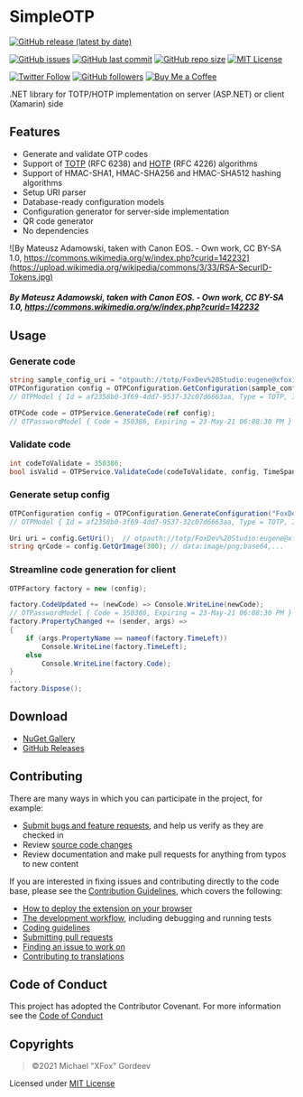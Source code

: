 # SimpleOTP
[![GitHub release (latest by date)](https://img.shields.io/github/v/release/xfox111/SimpleOTP)](https://github.com/xfox111/SimpleOTP/releases/latest)

[![GitHub issues](https://img.shields.io/github/issues/xfox111/SimpleOTP)](https://github.com/xfox111/SimpleOTP/issues)
[![GitHub last commit](https://img.shields.io/github/last-commit/xfox111/SimpleOTP)](https://github.com/xfox111/SimpleOTP/commits/master)
[![GitHub repo size](https://img.shields.io/github/repo-size/xfox111/SimpleOTP?label=repo%20size)](https://github.com/xfox111/SimpleOTP)
[![MIT License](https://img.shields.io/github/license/xfox111/SimpleOTP)](https://opensource.org/licenses/MIT)

[![Twitter Follow](https://img.shields.io/twitter/follow/xfox111?style=social)](https://twitter.com/xfox111)
[![GitHub followers](https://img.shields.io/github/followers/xfox111?label=Follow%20@xfox111&style=social)](https://github.com/xfox111)
[![Buy Me a Coffee](https://img.shields.io/badge/Buy%20Me%20a%20Coffee-%40xfox111-orange)](https://buymeacoffee.com/xfox111)

.NET library for TOTP/HOTP implementation on server (ASP.NET) or client (Xamarin) side

## Features
- Generate and validate OTP codes
- Support of [TOTP](https://en.wikipedia.org/wiki/Time-based_One-time_password) (RFC 6238) and [HOTP](https://en.wikipedia.org/wiki/HMAC-based_one-time_password) (RFC 4226) algorithms
- Support of HMAC-SHA1, HMAC-SHA256 and HMAC-SHA512 hashing algorithms
- Setup URI parser
- Database-ready configuration models
- Configuration generator for server-side implementation
- QR code generator
- No dependencies

![By Mateusz Adamowski, taken with Canon EOS. - Own work, CC BY-SA 1.0, https://commons.wikimedia.org/w/index.php?curid=142232](https://upload.wikimedia.org/wikipedia/commons/3/33/RSA-SecurID-Tokens.jpg)
##### By Mateusz Adamowski, taken with Canon EOS. - Own work, CC BY-SA 1.0, https://commons.wikimedia.org/w/index.php?curid=142232

## Usage
### Generate code
```csharp
string sample_config_uri = "otpauth://totp/FoxDev%20Studio:eugene@xfox111.net?secret=ESQVTYRM2CWZC3NX24GRRWIAUUWVHWQH&issuer=FoxDev%20Studio";
OTPConfiguration config = OTPConfiguration.GetConfiguration(sample_config_uri);
// OTPModel { Id = af2358b0-3f69-4dd7-9537-32c07d6663aa, Type = TOTP, IssuerLabel = FoxDev Studio, AccountName = eugene@xfox111.net, Secret = ESQVTYRM2CWZC3NX24GRRWIAUUWVHWQH, Issuer = FoxDev Studio, Algorithm = SHA1, Digits = 6, Counter = 0, Period = 00:00:30 }

OTPCode code = OTPService.GenerateCode(ref config);
// OTPasswordModel { Code = 350386, Expiring = 23-May-21 06:08:30 PM }
```

### Validate code
```csharp
int codeToValidate = 350386;
bool isValid = OTPService.ValidateCode(codeToValidate, config, TimeSpan.FromSeconds(30)); // True
```

### Generate setup config
```csharp
OTPConfiguration config = OTPConfiguration.GenerateConfiguration("FoxDev Studio", "eugene@xfox111.net");
// OTPModel { Id = af2358b0-3f69-4dd7-9537-32c07d6663aa, Type = TOTP, IssuerLabel = FoxDev Studio, AccountName = eugene@xfox111.net, Secret = ESQVTYRM2CWZC3NX24GRRWIAUUWVHWQH, Issuer = FoxDev Studio, Algorithm = SHA1, Digits = 6, Counter = 0, Period = 00:00:30 }

Uri uri = config.GetUri();	// otpauth://totp/FoxDev%20Studio:eugene@xfox111.net?secret=ESQVTYRM2CWZC3NX24GRRWIAUUWVHWQH&issuer=FoxDev%20Studio
string qrCode = config.GetQrImage(300); // data:image/png;base64,...
```

### Streamline code generation for client
```csharp
OTPFactory factory = new (config);

factory.CodeUpdated += (newCode) => Console.WriteLine(newCode);
// OTPasswordModel { Code = 350386, Expiring = 23-May-21 06:08:30 PM }
factory.PropertyChanged += (sender, args) =>
{
	if (args.PropertyName == nameof(factory.TimeLeft))
		Console.WriteLine(factory.TimeLeft);
	else
		Console.WriteLine(factory.Code);
}
...
factory.Dispose();

```

## Download
- [NuGet Gallery](https://www.nuget.org/packages/SimpleOTP)
- [GitHub Releases](https://github.com/xfox111/SimpleOTP/releases/latest)

## Contributing
There are many ways in which you can participate in the project, for example:
- [Submit bugs and feature requests](https://github.com/xfox111/SimpleOTP/issues), and help us verify as they are checked in
- Review [source code changes](https://github.com/xfox111/SimpleOTP/pulls)
- Review documentation and make pull requests for anything from typos to new content

If you are interested in fixing issues and contributing directly to the code base, please see the [Contribution Guidelines](https://github.com/XFox111/SimpleOTP/blob/master/CONTRIBUTING.md), which covers the following:
- [How to deploy the extension on your browser](https://github.com/XFox111/SimpleOTP/blob/master/CONTRIBUTING.md#deploy-test-version-on-your-browser)
- [The development workflow](https://github.com/XFox111/SimpleOTP/blob/master/CONTRIBUTING.md#development-workflow), including debugging and running tests
- [Coding guidelines](https://github.com/XFox111/SimpleOTP/blob/master/CONTRIBUTING.md#coding-guidelines)
- [Submitting pull requests](https://github.com/XFox111/SimpleOTP/blob/master/CONTRIBUTING.md#submitting-pull-requests)
- [Finding an issue to work on](https://github.com/XFox111/SimpleOTP/blob/master/CONTRIBUTING.md#finding-an-issue-to-work-on)
- [Contributing to translations](https://github.com/XFox111/SimpleOTP/blob/master/CONTRIBUTING.md#contributing-to-translations)

## Code of Conduct
This project has adopted the Contributor Covenant. For more information see the [Code of Conduct](https://github.com/XFox111/SimpleOTP/blob/master/CODE_OF_CONDUCT.md)

## Copyrights
> ©2021 Michael "XFox" Gordeev

Licensed under [MIT License](https://opensource.org/licenses/MIT)